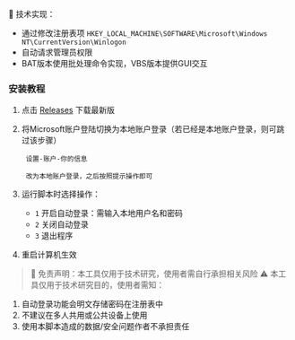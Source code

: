 
🔧 技术实现：
- 通过修改注册表项 `HKEY_LOCAL_MACHINE\SOFTWARE\Microsoft\Windows NT\CurrentVersion\Winlogon`
- 自动请求管理员权限
- BAT版本使用批处理命令实现，VBS版本提供GUI交互

### 安装教程
1. 点击 [Releases](https://gitee.com/soforeve/manage_-auto_-admin-logon/releases) 下载最新版
2. 将Microsoft账户登陆切换为本地账户登录（若已经是本地账户登录，则可跳过该步骤）

        设置-账户-你的信息

        改为本地账户登录，之后按照提示操作即可
3. 运行脚本时选择操作：
   - `1` 开启自动登录：需输入本地用户名和密码
   - `2` 关闭自动登录
   - `3` 退出程序
4. 重启计算机生效

> 📌 免责声明：本工具仅用于技术研究，使用者需自行承担相关风险
⚠️ 本工具仅用于技术研究目的，使用者需知：
1. 自动登录功能会明文存储密码在注册表中
2. 不建议在多人共用或公共设备上使用
3. 使用本脚本造成的数据/安全问题作者不承担责任
